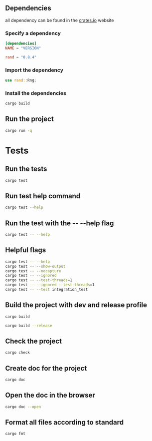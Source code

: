 ## Dependencies
all dependency can be found in the [crates.io](https://crates.io) website

### Specify a dependency
```toml
[dependencies]
NAME = "VERSION"

rand = "0.8.4"
```

### Import the dependency
```rust
use rand::Rng;
```

### Install the dependencies
```bash
cargo build
```

## Run the project
```bash
cargo run -q
```

# Tests
## Run the tests
```bash
cargo test
```

## Run test help command
```bash
cargo test --help
```

## Run the test with the -- --help flag
```bash
cargo test -- --help
```

## Helpful flags
```bash
cargo test -- --help
cargo test -- --show-output
cargo test -- --nocapture
cargo test -- --ignored
cargo test -- --test-threads=1
cargo test -- --ignored --test-threads=1
cargo test -- --test integration_test
```

## Build the project with dev and release profile
```bash
cargo build

cargo build --release
``` 

## Check the project
```bash
cargo check
```

## Create doc for the project
```bash
cargo doc
```

## Open the doc in the browser
```bash
cargo doc --open
```

## Format all files according to standard
```bash
cargo fmt
```
